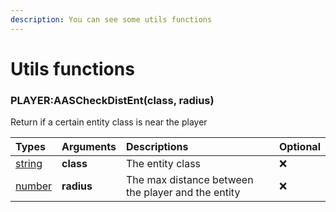 ```yaml
---
description: You can see some utils functions
---
```

# Utils functions

### PLAYER:AASCheckDistEnt(class, radius)
Return if a certain entity class is near the player

| Types | Arguments | Descriptions | Optional |
| :--- | :--- | :--- | :--- |
| [string](https://www.lua.org/pil/2.4.html) | **class** | The entity class  | ❌ |
| [number](https://www.lua.org/pil/2.3.html) | **radius** | The max distance between the player and the entity | ❌ |
